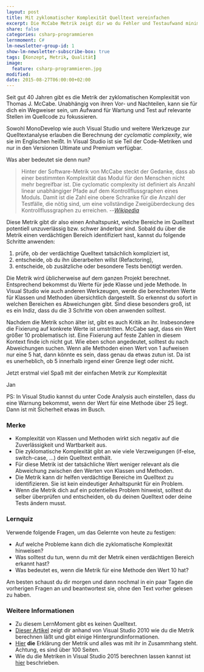 ```yaml
---
layout: post
title: Mit zyklomatischer Komplexität Quelltext vereinfachen
excerpt: Die McCabe Metrik zeigt dir wo du Fehler und Testaufwand minimieren kannst.
share: false
categories: csharp-programmieren
lernmoment: C#
lm-newsletter-group-id: 1
show-lm-newsletter-subscribe-box: true
tags: [Konzept, Metrik, Qualität]
image:
  feature: csharp-programmieren.jpg
modified:
date: 2015-08-27T06:00:00+02:00
---
```


Seit gut 40 Jahren gibt es die Metrik der zyklomatischen Komplexität von Thomas J. McCabe. Unabhängig von ihren Vor- und Nachteilen, kann sie für dich ein Wegweiser sein, um Aufwand für Wartung und Test auf relevante Stellen im Quellcode zu fokussieren.

Sowohl MonoDevelop wie auch Visual Studio und weitere Werkzeuge zur Quelltextanalyse erlauben die Berechnung der *cyclomatic complexity*, wie sie im Englischen heißt. In Visual Studio ist sie Teil der Code-Metriken und nur in den Versionen Ultimate und Premium verfügbar.

Was aber bedeutet sie denn nun?

> Hinter der Software-Metrik von McCabe steckt der Gedanke, dass ab einer bestimmten Komplexität das Modul für den Menschen nicht mehr begreifbar ist. Die cyclomatic complexity ist definiert als Anzahl linear unabhängiger Pfade auf dem Kontrollflussgraphen eines Moduls. Damit ist die Zahl eine obere Schranke für die Anzahl der Testfälle, die nötig sind, um eine vollständige Zweigüberdeckung des Kontrollflussgraphen zu erreichen.
> --<cite>[Wikipedia](https://de.wikipedia.org/wiki/McCabe-Metrik)</cite>

Diese Metrik gibt dir also einen Anhaltspunkt, welche Bereiche im Quelltext potentiell unzuverlässig bzw. schwer änderbar sind. Sobald du über die Metrik einen verdächtigen Bereich identifiziert hast, kannst du folgende Schritte anwenden:

1.	prüfe, ob der verdächtige Quelltext tatsächlich kompliziert ist,
2.	entscheide, ob du ihn überarbeiten willst (Refactoring),
3.	entscheide, ob zusätzliche oder besondere Tests benötigt werden.

Die Metrik wird üblicherweise auf dem ganzen Projekt berechnet. Entsprechend bekommst du Werte für jede Klasse und jede Methode. In Visual Studio wie auch anderen Werkzeugen, werde die berechneten Werte für Klassen und Methoden übersichtlich dargestellt. So erkennst du sofort in welchen Bereichen es Abweichungen gibt. Sind diese besonders groß, ist es ein Indiz, dass du die 3 Schritte von oben anwenden solltest.

Nachdem die Metrik schon älter ist, gibt es auch Kritik an ihr. Insbesondere die Fixierung auf konkrete Werte ist umstritten. McCabe sagt, dass ein Wert größer 10 problematisch ist. Eine Fixierung auf feste Zahlen in diesem Kontext finde ich nicht gut. Wie eben schon angedeutet, solltest du nach Abweichungen suchen. Wenn alle Methoden einen Wert von 1 aufweisen nur eine 5 hat, dann könnte es sein, dass genau da etwas zutun ist. Da ist es unerheblich, ob 5 innerhalb irgend einer Grenze liegt oder nicht.

Jetzt erstmal viel Spaß mit der einfachen Metrik zur Komplexität

Jan

PS: In Visual Studio kannst du unter Code Analysis auch einstellen, dass du eine Warnung bekommst, wenn der Wert für eine Methode über 25 liegt. Dann ist mit Sicherheit etwas im Busch.

### Merke

-	Komplexität von Klassen und Methoden wirkt sich negativ auf die Zuverlässigkeit und Wartbarkeit aus.
-	Die zyklomatische Komplexität gibt an wie viele Verzweigungen (if-else, switch-case, ...) dein Quelltext enthält.
-	Für diese Metrik ist der tatsächliche Wert weniger relevant als die Abweichung zwischen den Werten von Klassen und Methoden.
-	Die Metrik kann dir helfen verdächtige Bereiche im Quelltext zu identifizieren. Sie ist kein eindeutiger Anhaltspunkt für ein Problem.
-	Wenn die Metrik dich auf ein potentielles Problem hinweist, solltest du selber überprüfen und entscheiden, ob du deinen Quelltext oder deine Tests ändern musst.

### Lernquiz 

Verwende folgende Fragen, um das Gelernte von heute zu festigen:

-	Auf welche Probleme kann dich die zyklomatische Komplexität hinweisen?
-	Was solltest du tun, wenn du mit der Metrik einen verdächtigen Bereich erkannt hast?
-	Was bedeutet es, wenn die Metrik für eine Methode den Wert 10 hat?

Am besten schaust du dir morgen und dann nochmal in ein paar Tagen die vorherigen Fragen an und beantwortest sie, ohne den Text vorher gelesen zu haben.

### Weitere Informationen

-	Zu diesem LernMoment gibt es keinen Quelltext.
-	[Dieser Artikel](http://blogs.msdn.com/b/zainnab/archive/2011/05/17/code-metrics-cyclomatic-complexity.aspx) zeigt dir anhand von Visual Studio 2010 wie du die Metrik berechnen läßt und gibt einige Hintergrundinformationen.
-	[Hier](http://www.mccabe.com/pdf/mccabe-nist235r.pdf) **die** Erklärung der Metrik und alles was mit ihr in Zusammhang steht. Achtung, es sind über 100 Seiten.
-	Wie du die Metriken in Visual Studio 2015 berechnen lassen kannst ist [hier](https://msdn.microsoft.com/de-de/library/bb385908.aspx) beschrieben.

